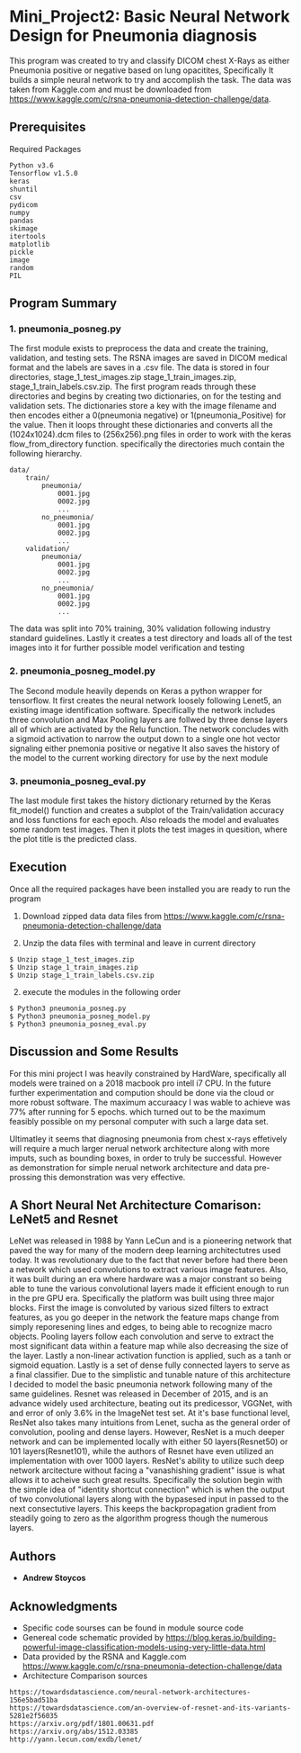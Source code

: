 # Mini_Project2: Basic Neural Network Design for Pneumonia diagnosis   


This program was created to try and classify DICOM chest X-Rays as either Pneumonia positive or negative based on lung opacitites, 
Specifically It builds a simple neural network to try and accomplish the task. The data was taken from Kaggle.com and must be downloaded from https://www.kaggle.com/c/rsna-pneumonia-detection-challenge/data. 


## Prerequisites

Required Packages 

```
Python v3.6
Tensorflow v1.5.0
keras 
shuntil 
csv
pydicom 
numpy 
pandas
skimage
itertools
matplotlib
pickle
image
random
PIL

```

## Program Summary 

### 1. pneumonia_posneg.py

The first module exists to preprocess the data and create the training, validation, and testing sets.  The RSNA images are saved in DICOM
medical format and the labels are saves in a .csv file. The data is stored in four directories, stage_1_test_images.zip stage_1_train_images.zip, stage_1_train_labels.csv.zip. The first program 
reads through these directories and begins by creating two dictionaries, on for the testing and validation sets. The dictionaries store a key with the image filename and 
then encodes either a 0(pneumonia negative) or 1(pneumonia_Positive) for the value.  Then it loops throught these dictionaries and converts all the (1024x1024).dcm files to (256x256).png files in order to 
work with the keras flow_from_directory function. specifically the directories much contain the following hierarchy. 

```
data/
    train/
        pneumonia/
            0001.jpg
            0002.jpg
            ...
        no_pneumonia/
            0001.jpg
            0002.jpg
            ...
    validation/
        pneumonia/
            0001.jpg
            0002.jpg
            ...
        no_pneumonia/
            0001.jpg
            0002.jpg
            ...
```
The data was split into 70% training, 30% validation following industry standard guidelines. 
Lastly it creates a test directory and loads all of the test images into it for further possible model verification and testing

### 2. pneumonia_posneg_model.py

The Second module heavily depends on Keras a python wrapper for tensorflow. It first creates the neural network loosely following Lenet5, an existing 
image identification software. Specifically the network includes three convolution and Max Pooling layers are follwed by three dense layers all of which are activated by the Relu function. 
The network concludes with a sigmoid activation to narrow the output down to a single one hot vector signaling either pnemonia positive or negative
It also saves the history of the model to the current working directory for use by the next module 

### 3. pneumonia_posneg_eval.py

The last module first takes the history dictionary returned by the Keras fit_model() function and creates a subplot of the Train/validation accuracy and loss functions for each epoch. Also reloads the model and evaluates some random test images.  Then it plots the test images in quesition, where the plot title is the predicted class. 


## Execution 

Once all the required packages have been installed you are ready to run the program 
1. Download zipped data data files from https://www.kaggle.com/c/rsna-pneumonia-detection-challenge/data

2. Unzip the data files with terminal and leave in current directory 

```
$ Unzip stage_1_test_images.zip
$ Unzip	stage_1_train_images.zip
$ Unzip	stage_1_train_labels.csv.zip
```
2. execute the modules in the following order 

```
$ Python3 pneumonia_posneg.py
$ Python3 pneumonia_posneg_model.py
$ Python3 pneumonia_posneg_eval.py
```
## Discussion and Some Results 
For this mini project I was heavily constrained by HardWare, specifically all models were trained on a 2018 macbook pro intell i7 CPU.  In the future further experimentation and compution should be done via the cloud or more robust software. The maximum accuraacy I was wable to achieve was 77% after running for 5 epochs. which turned out to be the maximum feasibly possible on my personal computer with such a large data set.

Ultimatley it seems that diagnosing pneumonia from chest x-rays effetively will require a much larger nerual network architecture along with more imputs, such as bounding boxes, in order to truly be successful. However as demonstration for simple nerual network architecture and data pre-prossing this demonstration was very effective.  

## A Short Neural Net Architecture Comarison: LeNet5 and Resnet 
LeNet was released in 1988 by Yann LeCun and is a pioneering network that paved the way for many of the modern deep learning architectutres used today. It was revolutionary due to the fact that never before had there been a network which used convolutions to extract various image features.  Also, it was built during an era where hardware was a major constrant so being able to tune the various convolutional layers made it efficient enough to run in the pre GPU era.  Specifically the platform was built using three major blocks. First the image is convoluted by various sized filters to extract features, as you go deeper in the network the feature maps change from simply reporesening lines and edges, to being able to recognize macro objects.  Pooling layers follow each convolution and serve to extract the most significant data within a feature map while also decreasing the size of the layer.  Lastly a non-linear activation function is applied, such as a tanh or sigmoid equation. Lastly is a set of dense fully connected layers to serve as a final classifier. Due to the simplistic and tunable nature of this architecture I decided to model the basic pneumonia network following many of the same guidelines. Resnet was released in December of 2015, and is an advance widely used architecture, beating out its predicessor, VGGNet, with and error of only 3.6% in the ImageNet test set. At it's base functional level, ResNet also takes many intuitions from Lenet, sucha as the general order of convolution, pooling and dense layers. However, ResNet is a much deeper network and can be implemented locally with either 50 layers(Resnet50) or 101 layers(Resnet101), while the authors of Resnet have even utilized an implementation with over 1000 layers.  ResNet's ability to utilize such deep network arcitecture without facing a "vanashishing gradient" issue is what allows it to acheive such great results.  Specifically the solution begin with the simple idea of "identity shortcut connection" which is when the output of two convolutional layers along with the bypasesed input in passed to the next consectutive layers. This keeps the backpropagation gradient from steadily going to zero as the algorithm progress though the numerous layers.  


## Authors

* **Andrew Stoycos** 

## Acknowledgments

* Specific code sourses can be found in module source code 
* Genereal code schematic provided by https://blog.keras.io/building-powerful-image-classification-models-using-very-little-data.html
* Data provided by the RSNA and Kaggle.com https://www.kaggle.com/c/rsna-pneumonia-detection-challenge/data
* Architecture Comparison sources 
```
https://towardsdatascience.com/neural-network-architectures-156e5bad51ba
https://towardsdatascience.com/an-overview-of-resnet-and-its-variants-5281e2f56035
https://arxiv.org/pdf/1801.00631.pdf
https://arxiv.org/abs/1512.03385
http://yann.lecun.com/exdb/lenet/
```


